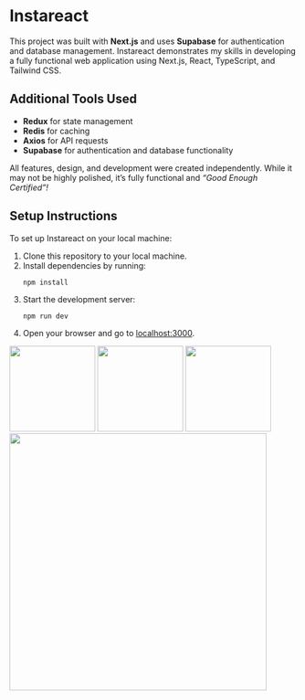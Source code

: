 <div style>
<div>
  
  
  <h1>Instareact</h1>

  <div>
    <p>This project was built with <strong>Next.js</strong> and uses <strong>Supabase</strong> for authentication and database management. Instareact demonstrates my skills in developing a fully functional web application using Next.js, React, TypeScript, and Tailwind CSS.</p>
  </div>

  <div>
    <h2>Additional Tools Used</h2>
    <ul>
      <li><strong>Redux</strong> for state management</li>
      <li><strong>Redis</strong> for caching</li>
      <li><strong>Axios</strong> for API requests</li>
      <li><strong>Supabase</strong> for authentication and database functionality</li>
    </ul>
  </div>

  <div>
    <p>All features, design, and development were created independently. While it may not be highly polished, it’s fully functional and <em>“Good Enough Certified”!</em></p>
  </div>

  <div>
    <h2>Setup Instructions</h2>
    <p>To set up Instareact on your local machine:</p>
    <ol>
      <li>Clone this repository to your local machine.</li>
      <li>Install dependencies by running:</li>
      <pre><code>npm install</code></pre>
      <li>Start the development server:</li>
      <pre><code>npm run dev</code></pre>
      <li>Open your browser and go to <a href="http://localhost:3000" target="_blank">localhost:3000</a>.</li>
    </ol>
  </div>
</div>
  <div>
    <img src="https://imgur.com/wWfN1Wz.jpg" width="150px" display="inline">
    <img src="https://imgur.com/I5RrX9i.jpg"  width="150px" display="inline">
    <img src="https://imgur.com/lGo4HWv.jpg"  width="150px">
    <img src="https://imgur.com/W57yiMU.jpg"  width="450px">
  </div>
</div>

